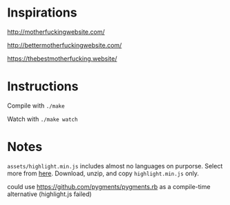 # Inspirations
http://motherfuckingwebsite.com/

http://bettermotherfuckingwebsite.com/

https://thebestmotherfucking.website/

# Instructions
Compile with `./make`

Watch with `./make watch`

# Notes
`assets/highlight.min.js` includes almost no languages on purporse. Select more from [here](https://highlightjs.org/download/). Download, unzip, and copy `highlight.min.js` only.

could use https://github.com/pygments/pygments.rb as a compile-time alternative (highlight.js failed)
